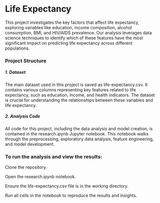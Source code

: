 # Life Expectancy

This project investigates the key factors that affect life expectancy, exploring variables like education, income composition, alcohol consumption, BMI, and HIV/AIDS prevalence. Our analysis leverages data science techniques to identify which of these features have the most significant impact on predicting life expectancy across different populations.

### Project Structure

##### 1. Dataset
The main dataset used in this project is saved as life-expectancy.csv. It contains various columns representing key features related to life expectancy, such as education, income, and health indicators. The dataset is crucial for understanding the relationships between these variables and life expectancy.

##### 2. Analysis Code
All code for this project, including the data analysis and model creation, is contained in the research.ipynb Jupyter notebook. This notebook walks through the preprocessing, exploratory data analysis, feature engineering, and model development.

### To run the analysis and view the results:

Clone the repository.

Open the research.ipynb notebook.

Ensure the life-expectancy.csv file is in the working directory.

Run all cells in the notebook to reproduce the results and insights.
